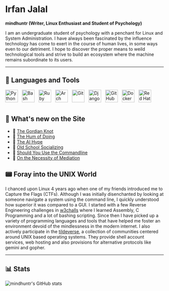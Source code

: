 # Irfan Jalal

**mindhuntr (Writer, Linux Enthusiast and Student of Psychology)**

I am an undergraduate student of psychology with a penchant for Linux and System Administration.  I have always been fascinated by the influence technology has come to exert in the course of human lives, in some ways even to our detriment. I hope to discover the proper means to weild technological tools and strive to build an ecosystem where the machine remains subordinate to its users.  

--- 

## 🧰 Languages and Tools

<img align="left" alt="Python" width="40px" style="padding-right:10px;" src="https://cdn.jsdelivr.net/gh/devicons/devicon/icons/python/python-plain.svg" />
<img align="left" alt="Bash" width="40px" style="padding-right:10px;" src="https://cdn.jsdelivr.net/gh/devicons/devicon/icons/bash/bash-original.svg" />
<img align="left" alt="Ruby" width="40px" style="padding-right:10px;" src="https://cdn.jsdelivr.net/gh/devicons/devicon@latest/icons/ruby/ruby-original.svg" />
<img align="left" alt="Arch Linux" width="40px" style="padding-right:10px;" src="https://cdn.jsdelivr.net/gh/devicons/devicon@latest/icons/archlinux/archlinux-original.svg" />
<img align="left" alt="Git" width="40px" style="padding-right:10px;" src="https://cdn.jsdelivr.net/gh/devicons/devicon@latest/icons/git/git-original.svg" />
<img align="left" alt="Django" width="40px" style="padding-right:10px;" src="https://cdn.jsdelivr.net/gh/devicons/devicon@latest/icons/django/django-plain.svg" />
<img align="left" alt="GitHub" width="40px" style="padding-right:10px;" src="https://cdn.jsdelivr.net/gh/devicons/devicon/icons/github/github-original.svg" />
<img align="left" alt="Docker" width="40px" style="padding-right:10px;" src="https://cdn.jsdelivr.net/gh/devicons/devicon@latest/icons/docker/docker-original-wordmark.svg" />
<img align="left" alt="Red Hat" width="40px" style="padding-right:10px;" src="https://cdn.jsdelivr.net/gh/devicons/devicon@latest/icons/redhat/redhat-original.svg" />
             
<br />
<br />
<br />

## 📢 What's new on the Site 

- 📖 [The Gordian Knot](https://noumenalnotions.space/essays/the_gordian_knot/)
- 📖 [The Hum of Doing](https://noumenalnotions.space/blogs/the_hum_of_doing/)
- 📖 [The AI Hype](https://noumenalnotions.space/blogs/ai_hype/)
- 📖 [Old School Socializing](https://noumenalnotions.space/blogs/old_school_socializing/) 
- 📖 [Should You Use the Commandline](https://noumenalnotions.space/blogs/should_you_use_the_commandline/) 
- 📖 [On the Necessity of Mediation](https://noumenalnotions.space/essays/on_the_necessity_of_mediation/) 

## 📟 Foray into the UNIX World 

I chanced upon Linux 4 years ago when one of my friends introduced me to Capture the Flags (CTFs). Although I was initially disenchanted by looking at someone navigate a system using the command line, I quickly understood how superior it was compared to a GUI. I started with a few Reverse Engineering challenges in [w3challs](https://w3challs.com/profile/mindhunter) where I learned Assembly, C Programming and a lot of bashing scripting. Since then I have picked up a variety of programming languages and tools that have helped me foster an environment devoid of the mindlessness in the modern internet. I also actively participate in the [tildeverse](https://tildeverse.org/), a collection of communities centered around UNIX based operating systems. They provide shell account services, web hosting and also provisions for alternative protocols like gemini and gopher. 


---

## 📊 Stats

![mindhuntr's GitHub stats](https://github-readme-stats.vercel.app/api?username=mindhuntr&show_icons=true&theme=catppuccin_mocha)
